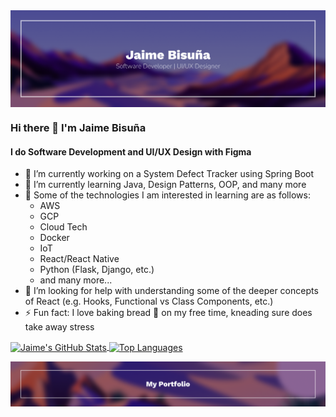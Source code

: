 <a href="https://github.com/jose-bamboo/jose-bamboo">
  <img align="center" src="/coverpic.png" />
</a>

### Hi there 👋 I'm Jaime Bisuña
#### I do Software Development and UI/UX Design with Figma

- 🔭 I’m currently working on a System Defect Tracker using Spring Boot
- 🌱 I’m currently learning Java, Design Patterns, OOP, and many more
- 🧠 Some of the technologies I am interested in learning are as follows:
  - AWS
  - GCP
  - Cloud Tech
  - Docker
  - IoT
  - React/React Native
  - Python (Flask, Django, etc.)
  - and many more...
- 🤔 I’m looking for help with understanding some of the deeper concepts of React (e.g. Hooks, Functional vs Class Components, etc.)
- ⚡ Fun fact: I love baking bread 🍞 on my free time, kneading sure does take away stress

<a href="https://github.com/jose-bamboo/jose-bamboo">
  <img align="center" src="https://github-readme-stats.vercel.app/api?username=jose-bamboo&show_icons=true&line_height=27&theme=dracula" alt="Jaime's GitHub Stats" />
  </a>
<a href="https://github.com/jose-bamboo/jose-bamboo">
   <img align="center" src="https://github-readme-stats.vercel.app/api/top-langs/?username=jose-bamboo&layout=compact&theme=dracula" alt="Top Languages" />
</a>
  
  <!--[![Top Langs](https://github-readme-stats.vercel.app/api/top-langs/?username=jose-bamboo&layout=compact&theme=dracula)](https://github.com/jose-bamboo/jose-bamboo) -->

<p></p>
  
<a href="https://bisunajaime.netlify.app" target="_blank">
  <img align="center" src="/footer.png" />
</a>
<!--

**jose-bamboo/jose-bamboo** is a ✨ _special_ ✨ repository because its `README.md` (this file) appears on your GitHub profile.

Here are some ideas to get you started:

- 🔭 I’m currently working on ...
- 🌱 I’m currently learning ...
- 👯 I’m looking to collaborate on ...
- 🤔 I’m looking for help with ...
- 💬 Ask me about ...
- 📫 How to reach me: ...
- 😄 Pronouns: ...
- ⚡ Fun fact: ...
-->
